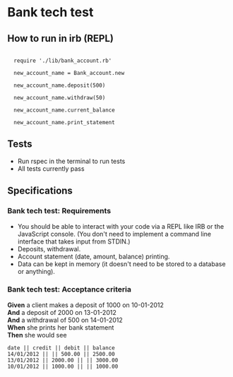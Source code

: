 # Bank tech test

## How to run in irb (REPL)

```

  require './lib/bank_account.rb'

  new_account_name = Bank_account.new

  new_account_name.deposit(500)

  new_account_name.withdraw(50)

  new_account_name.current_balance

  new_account_name.print_statement

```

## Tests

* Run rspec in the terminal to run tests
* All tests currently pass


## Specifications

### Bank tech test: Requirements

* You should be able to interact with your code via a REPL like IRB or the JavaScript console.  (You don't need to implement a command line interface that takes input from STDIN.)
* Deposits, withdrawal.
* Account statement (date, amount, balance) printing.
* Data can be kept in memory (it doesn't need to be stored to a database or anything).

### Bank tech test: Acceptance criteria

**Given** a client makes a deposit of 1000 on 10-01-2012  
**And** a deposit of 2000 on 13-01-2012  
**And** a withdrawal of 500 on 14-01-2012  
**When** she prints her bank statement  
**Then** she would see

```
date || credit || debit || balance
14/01/2012 || || 500.00 || 2500.00
13/01/2012 || 2000.00 || || 3000.00
10/01/2012 || 1000.00 || || 1000.00

```
